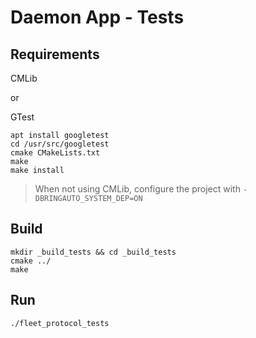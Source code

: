 # Daemon App - Tests

## Requirements
CMLib

or

GTest
```
apt install googletest
cd /usr/src/googletest
cmake CMakeLists.txt
make
make install

```
> When not using CMLib, configure the project with `-DBRINGAUTO_SYSTEM_DEP=ON`


## Build
```
mkdir _build_tests && cd _build_tests
cmake ../
make
```

## Run
```
./fleet_protocol_tests
```